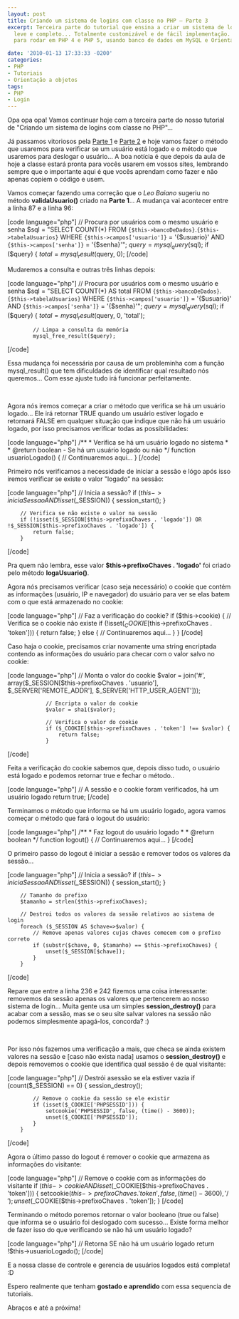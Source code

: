 ```yaml
---
layout: post
title: Criando um sistema de logins com classe no PHP – Parte 3
excerpt: Terceira parte do tutorial que ensina a criar um sistema de login sólido,
  leve e completo... Totalmente customizável e de fácil implementação. Sistema feito
  para rodar em PHP 4 e PHP 5, usando banco de dados em MySQL e Orientação a Objetos.

date: '2010-01-13 17:33:33 -0200'
categories:
- PHP
- Tutoriais
- Orientação a objetos
tags:
- PHP
- Login
---
```

Opa opa opa! Vamos continuar hoje com a terceira parte do nosso tutorial de "Criando um sistema de logins com classe no PHP"...

Já passamos vitoriosos pela <a title="Criando um sistema de logins com classe no PHP - Parte 1" href="/criando-um-sistema-de-logins-com-classe-no-php-parte-1" target="_blank">Parte 1</a> e <a title="Criando um sistema de logins com classe no PHP - Parte 2" href="/criando-um-sistema-de-logins-com-classe-no-php-parte-2" target="_blank">Parte 2</a> e hoje vamos fazer o método que usaremos para verificar se um usuário está logado e o método que usaremos para deslogar o usuário... A boa notícia é que depois da aula de hoje a classe estará pronta para vocês usarem em vossos sites, lembrando sempre que o importante aqui é que vocês aprendam como fazer e não apenas copiem o código e usem.

Vamos começar fazendo uma correção  que o <em>Leo Baiano</em> sugeriu no método <strong>validaUsuario()</strong> criado na <strong>Parte 1</strong>... A mudança vai acontecer entre a linha 87 e a linha 96:


[code language="php"]
		// Procura por usuários com o mesmo usuário e senha
		$sql = "SELECT COUNT(*)
				FROM `{$this->bancoDeDados}`.`{$this->tabelaUsuarios}`
				WHERE
					`{$this->campos['usuario']}` = '{$usuario}'
					AND
					`{$this->campos['senha']}` = '{$senha}'";
		$query = mysql_query($sql);
		if ($query) {
			$total = mysql_result($query, 0);
[/code]

Mudaremos a consulta e outras três linhas depois:


[code language="php"]
		// Procura por usuários com o mesmo usuário e senha
		$sql = "SELECT COUNT(*) AS total
				FROM `{$this->bancoDeDados}`.`{$this->tabelaUsuarios}`
				WHERE
					`{$this->campos['usuario']}` = '{$usuario}'
					AND
					`{$this->campos['senha']}` = '{$senha}'";
		$query = mysql_query($sql);
		if ($query) {
			$total = mysql_result($query, 0, 'total');

			// Limpa a consulta da memória
			mysql_free_result($query);
[/code]

Essa mudança foi necessária por causa de um probleminha com a função mysql_result() que tem dificuldades de identificar qual resultado nós queremos... Com esse ajuste tudo irá funcionar perfeitamente.

 

Agora nós iremos começar a criar o método que verifica se há um usuário logado... Ele irá retornar TRUE quando um usuário estiver logado e retornará FALSE em qualquer situação que indique que não há um usuário logado, por isso precisamos verificar todas as possibilidades:


[code language="php"]
	/**
	 * Verifica se há um usuário logado no sistema
	 *
	 * @return boolean - Se há um usuário logado ou não
	 */
	function usuarioLogado() {
		// Continuaremos aqui...
	}
[/code]

Primeiro nós verificamos a necessidade de iniciar a sessão e lógo após isso iremos verificar se existe o valor "logado" na sessão:


[code language="php"]
		// Inicia a sessão?
		if ($this->iniciaSessao AND !isset($_SESSION)) {
			session_start();
		}

		// Verifica se não existe o valor na sessão
		if (!isset($_SESSION[$this->prefixoChaves . 'logado']) OR !$_SESSION[$this->prefixoChaves . 'logado']) {
			return false;
		}
[/code]

Pra quem não lembra, esse valor <strong>$this->prefixoChaves . 'logado'</strong> foi criado pelo método <strong>logaUsuario()</strong>.

Agora nós precisamos verificar (caso seja necessário) o cookie que contém as informações (usuário, IP e navegador) do usuário para ver se elas batem com o que está armazenado no cookie:


[code language="php"]
		// Faz a verificação do cookie?
		if ($this->cookie) {
			// Verifica se o cookie não existe
			if (!isset($_COOKIE[$this->prefixoChaves . 'token'])) {
				return false;
			} else {
				// Continuaremos aqui...
			}
		}
[/code]

Caso haja o cookie, precisamos criar novamente uma string encriptada contendo as informações do usuário para checar com o valor salvo no cookie:


[code language="php"]
				// Monta o valor do cookie
				$valor = join('#', array($_SESSION[$this->prefixoChaves . 'usuario'], $_SERVER['REMOTE_ADDR'], $_SERVER['HTTP_USER_AGENT']));

				// Encripta o valor do cookie
				$valor = sha1($valor);

				// Verifica o valor do cookie
				if ($_COOKIE[$this->prefixoChaves . 'token'] !== $valor) {
					return false;
				}
[/code]

Feita a verificação do cookie sabemos que, depois disso tudo, o usuário está logado e podemos retornar true e fechar o método..


[code language="php"]
		// A sessão e o cookie foram verificados, há um usuário logado
		return true;
[/code]

Terminamos o método que informa se há um usuário logado, agora vamos começar o método que fará o logout do usuário:


[code language="php"]
	/**
	 * Faz logout do usuário logado
	 *
	 * @return boolean
	 */
	function logout() {
		// Continuaremos aqui...
	}
[/code]

O primeiro passo do logout é iniciar a sessão e remover todos os valores da sessão...


[code language="php"]
		// Inicia a sessão?
		if ($this->iniciaSessao AND !isset($_SESSION)) {
			session_start();
		}

		// Tamanho do prefixo
		$tamanho = strlen($this->prefixoChaves);

		// Destroi todos os valores da sessão relativos ao sistema de login
		foreach ($_SESSION AS $chave=>$valor) {
			// Remove apenas valores cujas chaves comecem com o prefixo correto
			if (substr($chave, 0, $tamanho) == $this->prefixoChaves) {
				unset($_SESSION[$chave]);
			}
		}
[/code]

Repare que entre a linha 236 e 242 fizemos uma coisa interessante: removemos da sessão apenas os valores que pertencerem ao nosso sistema de login... Muita gente usa um simples <strong>session_destroy()</strong> para acabar com a sessão, mas se o seu site salvar valores na sessão não podemos simplesmente apagá-los, concorda? :)

 

Por isso nós fazemos uma verificação a mais, que checa se ainda existem valores na sessão e [caso não exista nada] usamos o <strong>session_destroy()</strong> e depois removemos o cookie que identifica qual sessão é de qual visitante:


[code language="php"]
		// Destrói asessão se ela estiver vazia
		if (count($_SESSION) == 0) {
			session_destroy();

			// Remove o cookie da sessão se ele existir
			if (isset($_COOKIE['PHPSESSID'])) {
				setcookie('PHPSESSID', false, (time() - 3600));
				unset($_COOKIE['PHPSESSID']);
			}
		}
[/code]

Agora o último passo do logout é remover o cookie que armazena as informações do visitante:


[code language="php"]
		// Remove o cookie com as informações do visitante
		if ($this->cookie AND isset($_COOKIE[$this->prefixoChaves . 'token'])) {
			setcookie($this->prefixoChaves . 'token', false, (time() - 3600), '/');
			unset($_COOKIE[$this->prefixoChaves . 'token']);
		}
[/code]

Terminando o método poremos retornar o valor booleano (true ou false) que informa se o usuário foi deslogado com sucesso... Existe forma melhor de fazer isso do que verificando se não há um usuário logado?


[code language="php"]
		// Retorna SE não há um usuário logado
		return !$this->usuarioLogado();
[/code]

E a nossa classe de controle e gerencia de usuários logados está completa! :D

Espero realmente que tenham <strong>gostado e aprendido</strong> com essa sequencia de tutoriais.

Abraços e até a próxima!

